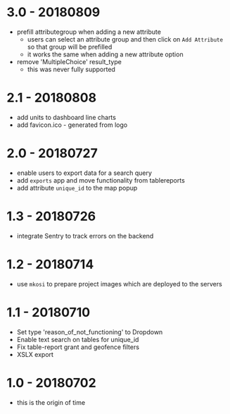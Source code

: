 # 3.0 - 20180809 

* prefill attributegroup when adding a new attribute
  - users can select an attribute group and then click on `Add Attribute` so that group will be prefilled
  - it works the same when adding a new attribute option
* remove 'MultipleChoice' result_type
  - this was never fully supported

# 2.1 - 20180808

* add units to dashboard line charts
* add favicon.ico - generated from logo

# 2.0 - 20180727

* enable users to export data for a search query
* add `exports` app and move functionality from tablereports
* add attribute `unique_id` to the map popup

# 1.3 - 20180726

* integrate Sentry to track errors on the backend

# 1.2 - 20180714

* use `mkosi` to prepare project images which are deployed to the servers

# 1.1 - 20180710

* Set type 'reason_of_not_functioning' to Dropdown
* Enable text search on tables for unique_id
* Fix table-report grant and geofence filters
* XSLX export

# 1.0 - 20180702

* this is the origin of time
